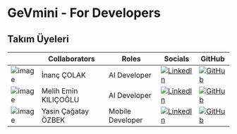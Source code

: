 # GeVmini -  For Developers

## Takım Üyeleri

|       | Collaborators              | Roles         |    Socials    |    GitHub    |
|-------|------------------------|----------------|---------------|---------------|
| ![image](./assets/profile-image/inanc-colak) | İnanç ÇOLAK       | AI Developer     | [![LinkedIn](./assets/profile-image/linkedin)](https://www.linkedin.com/in/colak-inanc12/) | [![GitHub](./assets/profile-image/github)](https://github.com/colak-inanc) |
| ![image](./assets/profile-image/melih.png) | Melih Emin KILIÇOĞLU| AI Developer      | [![LinkedIn](./assets/profile-image/linkedin)](https://www.linkedin.com/in/melihemin/) | [![GitHub](./assets/profile-image/github)](https://github.com/Melihemin) |
| ![image]([./assets/profile-image/cagatay-ozbek.png](https://github.com/Melihemin/GeVmini/blob/develop/assets/profile-image/cagatay-ozbek.jpg)) | Yasin Çağatay ÖZBEK    | Mobile Developer         | [![LinkedIn](./assets/profile-image/linkedin)](https://www.linkedin.com/in/yasin-çağatay-özbek/) | [![GitHub](./assets/profile-image/github)](https://github.com/Cagatay5858) |
